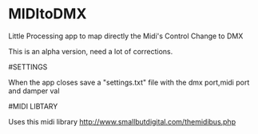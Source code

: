 # MIDItoDMX
Little Processing app to map directly the Midi's Control Change to DMX

This is an alpha version, need a lot of corrections.

#SETTINGS

When the app closes save a "settings.txt" file with the dmx port,midi port and damper val

#MIDI LIBTARY

Uses this midi library http://www.smallbutdigital.com/themidibus.php
